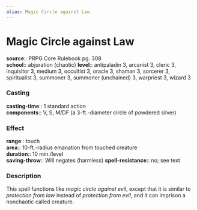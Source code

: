 ```yaml
---
alias: Magic Circle against Law
---
```


# Magic Circle against Law 

**source**:: PRPG Core Rulebook pg. 308  
**school**:: abjuration (chaotic)
**level**:: antipaladin 3, arcanist 3, cleric 3, inquisitor 3, medium 3, occultist 3, oracle 3, shaman 3, sorcerer 3, spiritualist 3, summoner 3, summoner (unchained) 3, warpriest 3, wizard 3

### Casting 

**casting-time**:: 1 standard action  
**components**:: V, S, M/DF (a 3-ft.-diameter circle of powdered silver)

### Effect 

**range**:: touch  
**area**:: 10-ft.-radius emanation from touched creature  
**duration**:: 10 min./level  
**saving-throw**:: Will negates (harmless)
**spell-resistance**:: no; see text

### Description 

This spell functions like *magic circle against evil*, except that it is similar to *protection from law* instead of *protection from evil*, and it can imprison a nonchaotic called creature.
